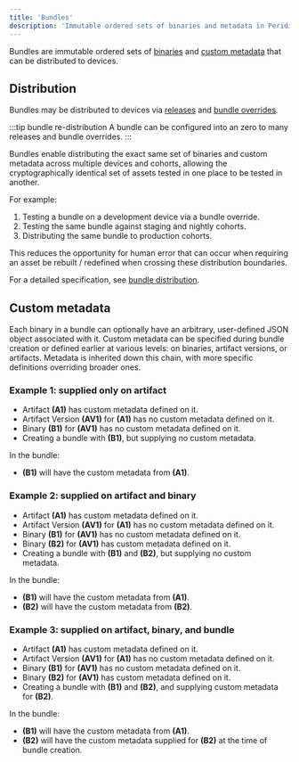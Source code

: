```yaml
---
title: 'Bundles'
description: 'Immutable ordered sets of binaries and metadata in Peridio Core - distribute consistent updates across devices with cryptographic verification.'
---
```


Bundles are immutable ordered sets of [binaries](/peridio-core/reference/binary-management/binaries) and [custom metadata](#custom-metadata) that can be distributed to devices.

## Distribution

Bundles may be distributed to devices via [releases](/peridio-core/reference/bundle-management/releases) and [bundle overrides](bundle-overrides).

:::tip bundle re-distribution
A bundle can be configured into an zero to many releases and bundle overrides.
:::

Bundles enable distributing the exact same set of binaries and custom metadata across multiple devices and cohorts, allowing the cryptographically identical set of assets tested in one place to be tested in another.

For example:

1. Testing a bundle on a development device via a bundle override.
2. Testing the same bundle against staging and nightly cohorts.
3. Distributing the same bundle to production cohorts.

This reduces the opportunity for human error that can occur when requiring an asset be rebuilt / redefined when crossing these distribution boundaries.

For a detailed specification, see [bundle distribution](/peridio-core/reference/bundle-management/bundle-distribution).

## Custom metadata

Each binary in a bundle can optionally have an arbitrary, user-defined JSON object associated with it. Custom metadata can be specified during bundle creation or defined earlier at various levels: on binaries, artifact versions, or artifacts. Metadata is inherited down this chain, with more specific definitions overriding broader ones.

### Example 1: supplied only on artifact

- Artifact **(A1)** has custom metadata defined on it.
- Artifact Version **(AV1)** for **(A1)** has no custom metadata defined on it.
- Binary **(B1)** for **(AV1)** has no custom metadata defined on it.
- Creating a bundle with **(B1)**, but supplying no custom metadata.

In the bundle:

- **(B1)** will have the custom metadata from **(A1)**.

### Example 2: supplied on artifact and binary

- Artifact **(A1)** has custom metadata defined on it.
- Artifact Version **(AV1)** for **(A1)** has no custom metadata defined on it.
- Binary **(B1)** for **(AV1)** has no custom metadata defined on it.
- Binary **(B2)** for **(AV1)** has custom metadata defined on it.
- Creating a bundle with **(B1)** and **(B2)**, but supplying no custom metadata.

In the bundle:

- **(B1)** will have the custom metadata from **(A1)**.
- **(B2)** will have the custom metadata from **(B2)**.

### Example 3: supplied on artifact, binary, and bundle

- Artifact **(A1)** has custom metadata defined on it.
- Artifact Version **(AV1)** for **(A1)** has no custom metadata defined on it.
- Binary **(B1)** for **(AV1)** has no custom metadata defined on it.
- Binary **(B2)** for **(AV1)** has custom metadata defined on it.
- Creating a bundle with **(B1)** and **(B2)**, and supplying custom metadata for **(B2)**.

In the bundle:

- **(B1)** will have the custom metadata from **(A1)**.
- **(B2)** will have the custom metadata supplied for **(B2)** at the time of bundle creation.
